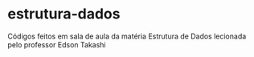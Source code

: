 # estrutura-dados
Códigos feitos em sala de aula da matéria Estrutura de Dados lecionada pelo professor Edson Takashi
